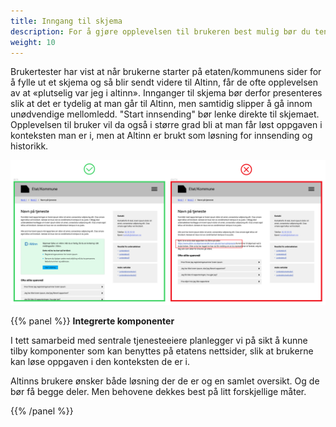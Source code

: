 ```yaml
---
title: Inngang til skjema
description: For å gjøre opplevelsen til brukeren best mulig bør du tenke over hvordan du lenker til Altinn-appen fra din etat.
weight: 10
---
```


Brukertester har vist at når brukerne starter på etaten/kommunens sider for å fylle ut et skjema og så blir sendt 
videre til Altinn, får de ofte opplevelsen av at «plutselig var jeg i altinn». Innganger til skjema bør derfor 
presenteres slik at det er tydelig at man går til Altinn, men samtidig slipper å gå innom unødvendige mellomledd. 
"Start innsending" bør lenke direkte til skjemaet. Opplevelsen til bruker vil da også i større grad bli at man får 
løst oppgaven i konteksten man er i, men at Altinn er brukt som løsning for innsending og historikk. 

![Forslag til hvordan man kan presentere et skjema fra en Etat/kommunes nettside](link-to-altinn.png "Inngang til et skjema i Altinn bør presenteres tydelig")


{{% panel %}}
**Integrerte komponenter** 

I tett samarbeid med sentrale tjenesteeiere planlegger vi på sikt å kunne tilby komponenter som kan benyttes på 
etatens nettsider, slik at brukerne kan løse oppgaven i den konteksten de er i. 

Altinns brukere ønsker både løsning der de er og en samlet oversikt. Og de bør få begge deler. Men behovene dekkes 
best på litt forskjellige måter.

{{% /panel %}}
